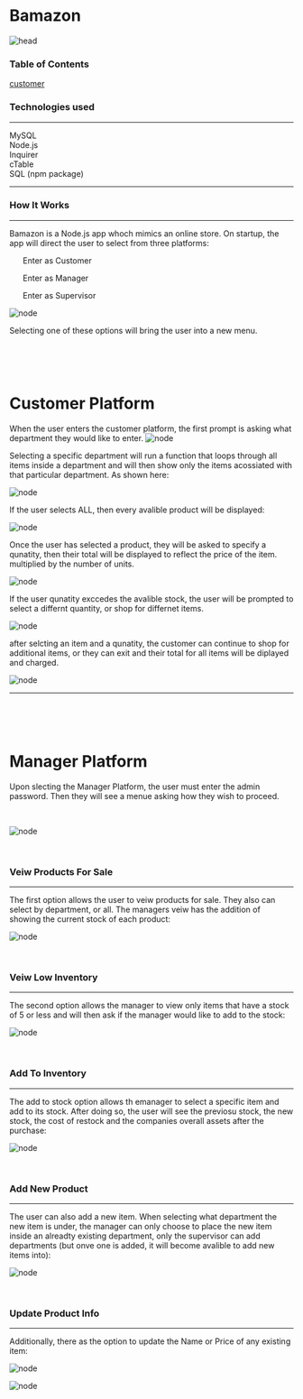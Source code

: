 # Bamazon
![head](Media/node_mysql.png)

### Table of Contents 

<a href=".customer">customer </a>

### Technologies used 
<hr>

<div>MySQL</div>
<div>Node.js</div>
<div>Inquirer</div>
<div>cTable</div>
<div>SQL (npm package)</div>

<hr>

### How It Works

<hr>

Bamazon is a Node.js app whoch mimics an online store. On startup, the app will direct the user to select from three platforms: 
<ol>Enter as Customer</ol>
<ol>Enter as Manager</ol>
<ol>Enter as Supervisor</ol>

![node](Media/b1.png)

Selecting one of these options will bring the user into a new menu.

<br>
<br>
<br>

<div class="customer">

# Customer Platform

When the user enters the customer platform, the first prompt is asking what department they would like to enter. 
![node](Media/b2.png)

Selecting a specific department will run a function that loops through all items inside a department and will then show only the items acossiated with that particular department. As shown here:

![node](Media/b5.png)

If the user selects ALL, then every avalible product will be displayed: 

![node](Media/b3.png)

Once the user has selected a product, they will be asked to specify a qunatity,
then their total will be displayed to reflect the price of the item. multiplied by the number of units. 

![node](Media/b4.png)

If the user qunatity exccedes the avalible stock, the user will be prompted to select a differnt quantity, or shop for differnet items.

![node](Media/b6.png)

after selcting an item and a qunatity, the customer can continue to shop for additional items, or they can exit and their total for all items will be diplayed and charged. 

![node](Media/b7.png)



<hr>


<br>
<br>
<br>

# Manager Platform

Upon slecting the Manager Platform, the user must enter the admin password. Then they will see a menue asking how they wish to proceed. 

<br>

![node](Media/bM1.png)

<br>
 
### Veiw Products For Sale 
<hr>

The first option allows the user to veiw products for sale. They also can select by department, or all. The managers veiw has the addition of showing the current stock of each product:

![node](Media/bM2.png)

<br>

### Veiw Low Inventory 

<hr>

The second option allows the manager to view only items that have a stock of 5 or less and will then ask if the manager would like to add to the stock:

![node](Media/bM3.png)

<br>

### Add To Inventory 

<hr>

The add to stock option allows th emanager to select a specific item and add to its stock. After doing so, the user will see the previosu stock, the new stock, the cost of restock and the companies overall assets after the purchase:

![node](Media/bM4.png)

<br>

### Add New Product 

<hr>

The user can also add a new item. When selecting what department the new item is under, the manager can only choose to place the new item inside an alreadty existing department, only the supervisor can add departments (but onve one is added, it will become avalible to add new items into):

![node](Media/bM5.png)

<br>

### Update Product Info

<hr>

Additionally, there as the option to update the Name or Price of any existing item:

![node](Media/bM6.png)

![node](Media/bM7.png)


